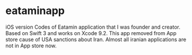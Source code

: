 # eataminapp
iOS version Codes of Eatamin application that I was founder and creator. Based on Swift 3 and works on Xcode 9.2. This app removed from App store cause of USA sanctions about Iran. Almost all iranian applications are not in App store now. 
